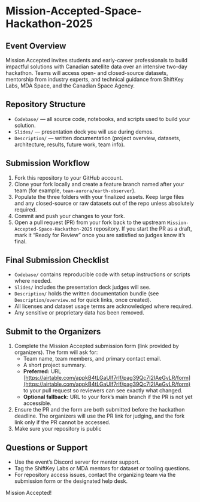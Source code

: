 # Mission-Accepted-Space-Hackathon-2025

## Event Overview
Mission Accepted invites students and early-career professionals to build impactful solutions with Canadian satellite data over an intensive two-day hackathon. Teams will access open- and closed-source datasets, mentorship from industry experts, and technical guidance from ShiftKey Labs, MDA Space, and the Canadian Space Agency.

## Repository Structure
- `Codebase/` — all source code, notebooks, and scripts used to build your solution.
- `Slides/` — presentation deck you will use during demos.
- `Description/` — written documentation (project overview, datasets, architecture, results, future work, team info).

## Submission Workflow
1. Fork this repository to your GitHub account.
2. Clone your fork locally and create a feature branch named after your team (for example, `team-aurora/earth-observer`).
3. Populate the three folders with your finalized assets. Keep large files and any closed-source or raw datasets out of the repo unless absolutely required.
4. Commit and push your changes to your fork.
5. Open a pull request (PR) from your fork back to the upstream `Mission-Accepted-Space-Hackathon-2025` repository. If you start the PR as a draft, mark it “Ready for Review” once you are satisfied so judges know it’s final.

## Final Submission Checklist
- `Codebase/` contains reproducible code with setup instructions or scripts where needed.
- `Slides/` includes the presentation deck judges will see.
- `Description/` holds the written documentation bundle (see `Description/overview.md` for quick links, once created).
- All licenses and dataset usage terms are acknowledged where required.
- Any sensitive or proprietary data has been removed.

## Submit to the Organizers
1. Complete the Mission Accepted submission form (link provided by organizers). The form will ask for:
   - Team name, team members, and primary contact email.
   - A short project summary.
   - **Preferred:** URL [https://airtable.com/appkB4tLGaUIf7rIf/pag39Qc7I2IAeGvLR/form](https://airtable.com/appkB4tLGaUIf7rIf/pag39Qc7I2IAeGvLR/form) to your pull request so reviewers can see exactly what changed.
   - **Optional fallback:** URL to your fork’s main branch if the PR is not yet accessible.
2. Ensure the PR and the form are both submitted before the hackathon deadline. The organizers will use the PR link for judging, and the fork link only if the PR cannot be accessed.
3. Make sure your repository is public

## Questions or Support
- Use the event’s Discord server for mentor support.
- Tag the ShiftKey Labs or MDA mentors for dataset or tooling questions.
- For repository access issues, contact the organizing team via the submission form or the designated help desk.

Mission Accepted!
